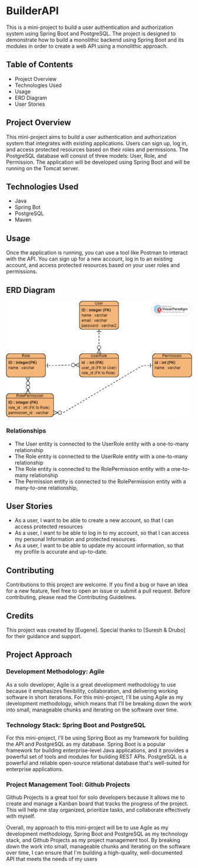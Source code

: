 
# BuilderAPI
This is a mini-project to build a user authentication and authorization system using Spring Boot and PostgreSQL. The project is designed to demonstrate how to build a monolithic backend using Spring Boot and its modules in order to create a web API using a monolithic approach.

## Table of Contents
- Project Overview
- Technologies Used
- Usage
- ERD Diagram
- User Stories 


## Project Overview
This mini-project aims to build a user authentication and authorization system that integrates with existing applications. Users can sign up, log in, and access protected resources based on their roles and permissions. The PostgreSQL database will consist of three models: User, Role, and Permission. The application will be developed using Spring Boot and will be running on the Tomcat server.

## Technologies Used 
- Java 
- Spring Bot 
- PostgreSQL 
- Maven

## Usage
Once the application is running, you can use a tool like Postman to interact with the API. You can sign up for a new account, log in to an existing account, and access protected resources based on your user roles and permissions.

## ERD Diagram 
![ERD diagram](ERD.png)

### Relationships 
- The User entity is connected to the UserRole entity with a one-to-many relationship
- The Role entity is connected to the UserRole entity with a one-to-many relationship
- The Role entity is connected to the RolePermission entity with a one-to-many relationship
- The Permission entity is connected to the RolePermission entity with a many-to-one relationship,

## User Stories 
- As a user, I want to be able to create a new account, so that I can access protected resources
- As a user, I want to be able to log in to my account, so that I can access my personal Information and protected resources.
- As a user, I want to be able to update my account information, so that my profile is accurate and up-to-date.

## Contributing 
Contributions to this project are welcome. If you find a bug or have an idea for a new feature, feel free to open an issue or submit a pull request. Before contributing, please read the Contributing Guidelines.

## Credits
This project was created by [Eugene]. Special thanks to [Suresh & Drubo] for their guidance and support.



## Project Approach
### Development Methodology: Agile

As a solo developer, Agile is a great development methodology to use because it emphasizes flexibility, collaboration, and delivering working software in short iterations. For this mini-project, I'll be using Agile as my development methodology, which means that I'll be breaking down the work into small, manageable chunks and iterating on the software over time.

### Technology Stack: Spring Boot and PostgreSQL

For this mini-project, I'll be using Spring Boot as my framework for building the API and PostgreSQL as my database. Spring Boot is a popular framework for building enterprise-level Java applications, and it provides a powerful set of tools and modules for building REST APIs. PostgreSQL is a powerful and reliable open-source relational database that's well-suited for enterprise applications.

### Project Management Tool: Github Projects

Github Projects is a great tool for solo developers because it allows me to create and manage a Kanban board that tracks the progress of the project. This will help me stay organized, prioritize tasks, and collaborate effectively with myself.

Overall, my approach to this mini-project will be to use Agile as my development methodology, Spring Boot and PostgreSQL as my technology stack, and Github Projects as my project management tool. By breaking down the work into small, manageable chunks and iterating on the software over time, I can ensure that I'm building a high-quality, well-documented API that meets the needs of my users